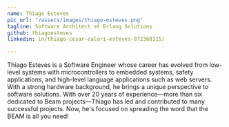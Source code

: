 ```yaml
---
name: Thiago Esteves
pic_url: "/assets/images/thiago-esteves.png"
tagline: Software Architect at Erlang Solutions
github: thiagoesteves
linkedin: in/thiago-cesar-calori-esteves-972368115/

---
```

Thiago Esteves is a Software Engineer whose career has evolved from low-level systems with microcontrollers to embedded systems, safety applications, and high-level language applications such as web servers. With a strong hardware background, he brings a unique perspective to software solutions. With over 20 years of experience—more than six dedicated to Beam projects—Thiago has led and contributed to many successful projects. Now, he's focused on spreading the word that the BEAM is all you need!
